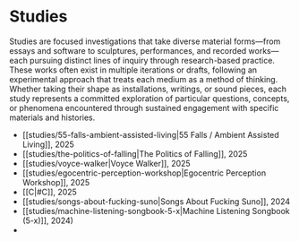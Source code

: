 # Studies

Studies are focused investigations that take diverse material forms—from essays and software to sculptures, performances, and recorded works—each pursuing distinct lines of inquiry through research-based practice. These works often exist in multiple iterations or drafts, following an experimental approach that treats each medium as a method of thinking. Whether taking their shape as installations, writings, or sound pieces, each study represents a committed exploration of particular questions, concepts, or phenomena encountered through sustained engagement with specific materials and histories.

- [[studies/55-falls-ambient-assisted-living|55 Falls / Ambient Assisted Living]], 2025
- [[studies/the-politics-of-falling|The Politics of Falling]], 2025
- [[studies/voyce-walker|Voyce Walker]], 2025
- [[studies/egocentric-perception-workshop|Egocentric Perception Workshop]], 2025
- [[C|#C]], 2025
- [[studies/songs-about-fucking-suno|Songs About Fucking Suno]], 2024
- [[studies/machine-listening-songbook-5-x|Machine Listening Songbook (5-x)]], 2024)
- 